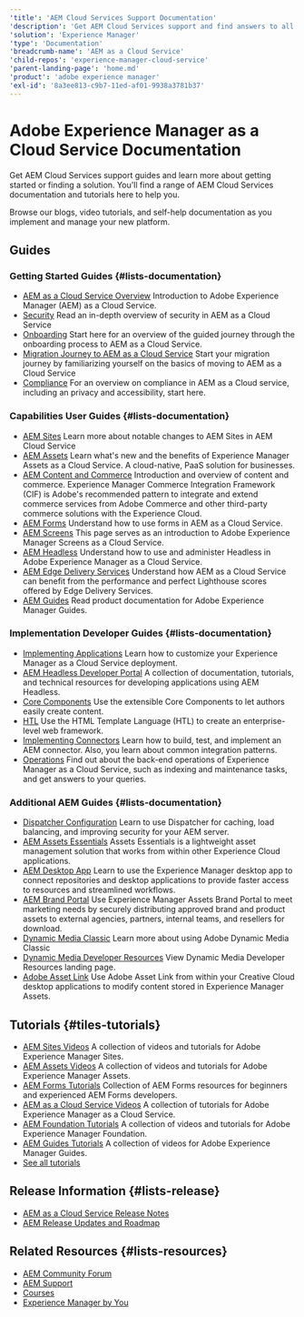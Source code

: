 ```yaml
---
'title': 'AEM Cloud Services Support Documentation'
'description': 'Get AEM Cloud Services support and find answers to all your AEM queries here - from how-to guides to the latest release information.'
'solution': 'Experience Manager'
'type': 'Documentation'
'breadcrumb-name': 'AEM as a Cloud Service'
'child-repos': 'experience-manager-cloud-service'
'parent-landing-page': 'home.md'
'product': 'adobe experience manager'
'exl-id': '8a3ee813-c9b7-11ed-af01-9938a3781b37'
---
```


# Adobe Experience Manager as a Cloud Service Documentation

Get AEM Cloud Services support guides and learn more about getting started or finding a solution. You'll find a range of AEM Cloud Services documentation and tutorials here to help you.

Browse our blogs, video tutorials, and self-help documentation as you implement and manage your new platform.

## Guides

### Getting Started Guides {#lists-documentation}

- [AEM as a Cloud Service Overview](https://experienceleague.adobe.com/docs/experience-manager-cloud-service/content/overview/introduction.html)
  Introduction to Adobe Experience Manager (AEM) as a Cloud Service.
- [Security](https://experienceleague.adobe.com/docs/experience-manager-cloud-service/content/security/cloud-service-security-overview.html)
  Read an in-depth overview of security in AEM as a Cloud Service
- [Onboarding](https://experienceleague.adobe.com/docs/experience-manager-cloud-service/content/onboarding/journey/overview.html)
  Start here for an overview of the guided journey through the onboarding process to AEM as a Cloud Service.
- [Migration Journey to AEM as a Cloud Service](https://experienceleague.adobe.com/docs/experience-manager-cloud-service/content/migration-journey/getting-started.html)
  Start your migration journey by familiarizing yourself on the basics of moving to AEM as a Cloud Service
- [Compliance](https://experienceleague.adobe.com/docs/experience-manager-cloud-service/content/compliance/home.html)
  For an overview on compliance in AEM as a Cloud service, including an privacy and accessibility, start here.

### Capabilities User Guides {#lists-documentation}

- [AEM Sites](https://experienceleague.adobe.com/docs/experience-manager-cloud-service/content/sites/sites-cloud-changes.html)
  Learn more about notable changes to AEM Sites in AEM Cloud Service
- [AEM Assets](https://experienceleague.adobe.com/docs/experience-manager-cloud-service/content/assets/overview.html)
  Learn what's new and the benefits of Experience Manager Assets as a Cloud Service. A cloud-native, PaaS solution for businesses.
- [AEM Content and Commerce](https://experienceleague.adobe.com/docs/experience-manager-cloud-service/content/content-and-commerce/introduction.html)
  Introduction and overview of content and commerce. Experience Manager Commerce Integration Framework (CIF) is Adobe's recommended pattern to integrate and extend commerce services from Adobe Commerce and other third-party commerce solutions with the Experience Cloud.
- [AEM Forms](https://experienceleague.adobe.com/docs/experience-manager-cloud-service/content/forms/forms-overview/home.html)
  Understand how to use forms in AEM as a Cloud Service.
- [AEM Screens](https://experienceleague.adobe.com/docs/experience-manager-cloud-service/content/screens-as-cloud-service/overview/introduction.html)
  This page serves as an introduction to Adobe Experience Manager Screens as a Cloud Service.
- [AEM Headless](https://experienceleague.adobe.com/docs/experience-manager-cloud-service/content/headless/introduction.html)
  Understand how to use and administer Headless in Adobe Experience Manager as a Cloud Service.
- [AEM Edge Delivery Services](https://experienceleague.adobe.com/docs/experience-manager-cloud-service/content/edge-delivery/overview.html)
  Understand how AEM as a Cloud Service can benefit from the performance and perfect Lighthouse scores offered by Edge Delivery Services.
- [AEM Guides](https://experienceleague.adobe.com/docs/experience-manager-guides/using/overview.html)
  Read product documentation for Adobe Experience Manager Guides.

### Implementation Developer Guides {#lists-documentation}

- [Implementing Applications](https://experienceleague.adobe.com/docs/experience-manager-cloud-service/content/implementing/home.html)
  Learn how to customize your Experience Manager as a Cloud Service deployment.
- [AEM Headless Developer Portal](https://experienceleague.adobe.com/landing/experience-manager/headless/developer.html)
  A collection of documentation, tutorials, and technical resources for developing applications using AEM Headless.
- [Core Components](https://experienceleague.adobe.com/docs/experience-manager-core-components/using/introduction.html)
  Use the extensible Core Components to let authors easily create content.
- [HTL](https://experienceleague.adobe.com/docs/experience-manager-htl/content/overview.html)
  Use the HTML Template Language (HTL) to create an enterprise-level web framework.
- [Implementing Connectors](https://experienceleague.adobe.com/docs/experience-manager-cloud-service/content/connectors/implement.html)
  Learn how to build, test, and implement an AEM connector. Also, you learn about common integration patterns.
- [Operations](https://experienceleague.adobe.com/docs/experience-manager-cloud-service/content/operations/home.html)
  Find out about the back-end operations of Experience Manager as a Cloud Service, such as indexing and maintenance tasks, and get answers to your queries.

### Additional AEM Guides {#lists-documentation}

- [Dispatcher Configuration](https://experienceleague.adobe.com/docs/experience-manager-dispatcher/using/dispatcher.html)
  Learn to use Dispatcher for caching, load balancing, and improving security for your AEM server.
- [AEM Assets Essentials](https://experienceleague.adobe.com/docs/experience-manager-assets-essentials/help/introduction.html)
  Assets Essentials is a lightweight asset management solution that works from within other Experience Cloud applications.
- [AEM Desktop App](https://experienceleague.adobe.com/docs/experience-manager-desktop-app/using/introduction.html)
  Learn to use the Experience Manager desktop app to connect repositories and desktop applications to provide faster access to resources and streamlined workflows.
- [AEM Brand Portal](https://experienceleague.adobe.com/docs/experience-manager-brand-portal/using/home.html)
  Use Experience Manager Assets Brand Portal to meet marketing needs by securely distributing approved brand and product assets to external agencies, partners, internal teams, and resellers for download.
- [Dynamic Media Classic](https://experienceleague.adobe.com/docs/dynamic-media-classic/using/upgrade/upgrade.html)
  Learn more about using Adobe Dynamic Media Classic
- [Dynamic Media Developer Resources](dynamic-media-developer-resources.html)
  View Dynamic Media Developer Resources landing page.
- [Adobe Asset Link](https://helpx.adobe.com/enterprise/using/adobe-asset-link.html)
  Use Adobe Asset Link from within your Creative Cloud desktop applications to modify content stored in Experience Manager Assets.

## Tutorials {#tiles-tutorials}

- [AEM Sites Videos](https://experienceleague.adobe.com/docs/experience-manager-learn/sites/overview.html)
  A collection of videos and tutorials for Adobe Experience Manager Sites.
- [AEM Assets Videos](https://experienceleague.adobe.com/docs/experience-manager-learn/assets/overview.html)
  A collection of videos and tutorials for Adobe Experience Manager Assets.
- [AEM Forms Tutorials](https://experienceleague.adobe.com/docs/experience-manager-learn/forms/overview.html)
  Collection of AEM Forms resources for beginners and experienced AEM Forms developers.
- [AEM as a Cloud Service Videos](https://experienceleague.adobe.com/docs/experience-manager-learn/cloud-service/overview.html)
  A collection of tutorials for Adobe Experience Manager as a Cloud Service.
- [AEM Foundation Tutorials](https://experienceleague.adobe.com/docs/experience-manager-learn/foundation/overview.html)
  A collection of videos and tutorials for Adobe Experience Manager Foundation.
- [AEM Guides Tutorials](https://experienceleague.adobe.com/docs/experience-manager-guides-learn/videos/overview.html)
  A collection of videos for Adobe Experience Manager Guides.
- [See all tutorials](experience-manager-tutorials.html)

## Release Information {#lists-release}

- [AEM as a Cloud Service Release Notes](https://experienceleague.adobe.com/docs/experience-manager-cloud-service/content/release-notes/home.html)
- [AEM Release Updates and Roadmap](https://experienceleague.adobe.com/docs/experience-manager-release-information/aem-release-updates/home.html)

## Related Resources {#lists-resources}

- [AEM Community Forum](https://experienceleaguecommunities.adobe.com/t5/adobe-experience-manager/ct-p/adobe-experience-manager-community)
- [AEM Support](https://experienceleague.adobe.com/?support-solution=Experience+Manager#support)
- [Courses](https://experienceleague.adobe.com/#courses)
- [Experience Manager by You](https://experienceleague.adobe.com/docs/experiences-by-you/experiences-by-you/experience-manager/overview.html)

